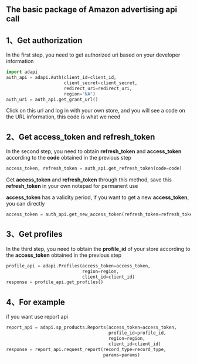 ## The basic package of Amazon advertising api call

## 1、Get authorization

In the first step, you need to get authorized uri based on your developer information

```python
import adapi
auth_api = adapi.Auth(client_id=client_id,
                      client_secret=client_secret,
                      redirect_uri=redirect_uri,
                      region="NA")
auth_uri = auth_api.get_grant_url()
```

Click on this url and log in with your own store, and you will see a code on the URL information, this code is what we need

## 2、Get access_token and refresh_token

In the second step, you need to obtain **refresh_token** and **access_token** according to the **code** obtained in the previous step

```python
access_token, refresh_token = auth_api.get_refresh_token(code=code)
```

Get **access_token** and **refresh_token** through this method, save this **refresh_token** in your own notepad for permanent use

**access_token** has a validity period, if you want to get a new **access_token**, you can directly

```python
access_token = auth_api.get_new_access_token(refresh_token=refresh_token)
```

## 3、Get profiles

In the third step, you need to obtain the **profile_id** of your store according to the **access_token** obtained in the previous step

```python
profile_api = adapi.Profiles(access_token=access_token, 
                             region=region, 
                             client_id=client_id)
response = profile_api.get_profiles()
```

## 4、For example
if you want use report api
```python
report_api = adapi.sp_products.Reports(access_token=access_token,
                                       profile_id=profile_id,
                                       region=region,
                                       client_id=client_id)
response = report_api.request_report(record_type=record_type,
                                     params=params)
```
